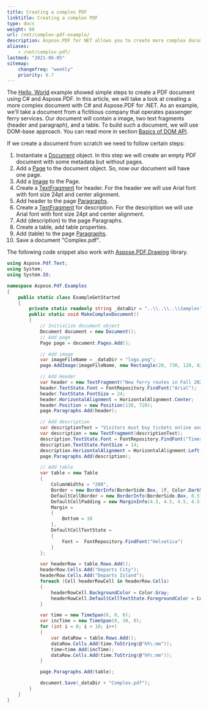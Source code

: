 ```yaml
---
title: Creating a complex PDF
linktitle: Creating a complex PDF
type: docs
weight: 60
url: /net/complex-pdf-example/
description: Aspose.PDF for NET allows you to create more complex documents that contain images, text fragments, and tables in one document.
aliases:
    - /net/complex-pdf/
lastmod: "2021-06-05"
sitemap:
    changefreq: "weekly"
    priority: 0.7
---
```


The [Hello, World](/pdf/net/hello-world-example/) example showed simple steps to create a PDF document using C# and Aspose.PDF. In this article, we will take a look at creating a more complex document with C# and Aspose.PDF for .NET. As an example, we'll take a document from a fictitious company that operates passenger ferry services.
Our document will contain a image, two text fragments (header and paragraph), and a table. To build such a document, we will use DOM-base approach. You can read more in section [Basics of DOM API](/pdf/net/basics-of-dom-api/).

If we create a document from scratch we need to follow certain steps:

1. Instantiate a [Document](https://reference.aspose.com/pdf/net/aspose.pdf/document) object. In this step we will create an empty PDF document with some metadata but without pages.
1. Add a [Page](https://reference.aspose.com/pdf/net/aspose.pdf/page) to the document object. So, now our document will have one page.
1. Add a [Image](https://reference.aspose.com/pdf/net/aspose.pdf/image/methods/index) to the Page.
1. Create a [TextFragment](https://reference.aspose.com/pdf/net/aspose.pdf.text/textfragment) for header. For the header we will use Arial font with font size 24pt and center alignment.
1. Add header to the page [Paragraphs](https://reference.aspose.com/pdf/net/aspose.pdf/page/properties/paragraphs).
1. Create a [TextFragment](https://reference.aspose.com/pdf/net/aspose.pdf.text/textfragment) for description. For the description we will use Arial font with font size 24pt and center alignment.
1. Add (description) to the page Paragraphs.
1. Create a table, add table properties.
1. Add (table) to the page [Paragraphs](https://reference.aspose.com/pdf/net/aspose.pdf/page/properties/paragraphs).
1. Save a document "Complex.pdf".

The following code snippet also work with [Aspose.PDF.Drawing](/pdf/net/drawing/) library.

```csharp
using Aspose.Pdf.Text;
using System;
using System.IO;

namespace Aspose.Pdf.Examples
{
    public static class ExampleGetStarted
    {
        private static readonly string _dataDir = "..\\..\\..\\Samples";
        public static void MakeComplexDocument()
        {
            // Initialize document object
            Document document = new Document();
            // Add page
            Page page = document.Pages.Add();

            // Add image
            var imageFileName = _dataDir + "logo.png";
            page.AddImage(imageFileName, new Rectangle(20, 730, 120, 830));

            // Add Header
            var header = new TextFragment("New ferry routes in Fall 2020");
            header.TextState.Font = FontRepository.FindFont("Arial");
            header.TextState.FontSize = 24;
            header.HorizontalAlignment = HorizontalAlignment.Center;
            header.Position = new Position(130, 720);
            page.Paragraphs.Add(header);

            // Add description
            var descriptionText = "Visitors must buy tickets online and tickets are limited to 5,000 per day. Ferry service is operating at half capacity and on a reduced schedule. Expect lineups.";
            var description = new TextFragment(descriptionText);
            description.TextState.Font = FontRepository.FindFont("Times New Roman");
            description.TextState.FontSize = 14;
            description.HorizontalAlignment = HorizontalAlignment.Left;
            page.Paragraphs.Add(description);

            // Add table
            var table = new Table
            {
                ColumnWidths = "200",
                Border = new BorderInfo(BorderSide.Box, 1f, Color.DarkSlateGray),
                DefaultCellBorder = new BorderInfo(BorderSide.Box, 0.5f, Color.Black),
                DefaultCellPadding = new MarginInfo(4.5, 4.5, 4.5, 4.5),
                Margin =
                {
                    Bottom = 10
                },
                DefaultCellTextState =
                {
                    Font =  FontRepository.FindFont("Helvetica")
                }
            };

            var headerRow = table.Rows.Add();
            headerRow.Cells.Add("Departs City");
            headerRow.Cells.Add("Departs Island");
            foreach (Cell headerRowCell in headerRow.Cells)
            {
                headerRowCell.BackgroundColor = Color.Gray;
                headerRowCell.DefaultCellTextState.ForegroundColor = Color.WhiteSmoke;
            }

            var time = new TimeSpan(6, 0, 0);
            var incTime = new TimeSpan(0, 30, 0);
            for (int i = 0; i < 10; i++)
            {
                var dataRow = table.Rows.Add();
                dataRow.Cells.Add(time.ToString(@"hh\:mm"));
                time=time.Add(incTime);
                dataRow.Cells.Add(time.ToString(@"hh\:mm"));
            }

            page.Paragraphs.Add(table);

            document.Save(_dataDir + "Complex.pdf");
        }
    }
}
```

